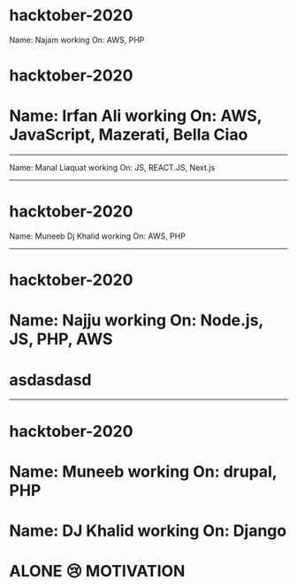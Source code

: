 # hacktober-2020
Name: Najam
working On: AWS, PHP



# hacktober-2020
Name: Irfan Ali
working On: AWS, JavaScript, Mazerati, Bella Ciao
=======
___________________________________

Name: Manal Liaquat
working On: JS, REACT.JS, Next.js

-------------

# hacktober-2020
Name: Muneeb
Dj Khalid
working On: AWS, PHP

-------------

# hacktober-2020
Name: Najju
working On: Node.js, JS, PHP, AWS
=======

asdasdasd
=======
-------------

# hacktober-2020
Name: Muneeb
working On: drupal, PHP
=======
Name: DJ Khalid
working On: Django
=======
ALONE 😢 MOTIVATION
=======

